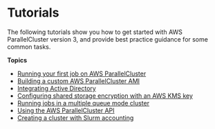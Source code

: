 # Tutorials<a name="tutorials-v3"></a>

The following tutorials show you how to get started with AWS ParallelCluster version 3, and provide best practice guidance for some common tasks\.

**Topics**
+ [Running your first job on AWS ParallelCluster](tutorials-running-your-first-job-on-version-3.md)
+ [Building a custom AWS ParallelCluster AMI](building-custom-ami-v3.md)
+ [Integrating Active Directory](tutorials_05_multi-user-ad.md)
+ [Configuring shared storage encryption with an AWS KMS key](tutorials_04_encrypted_kms_fs-v3.md)
+ [Running jobs in a multiple queue mode cluster](multi-queue-tutorial-v3.md)
+ [Using the AWS ParallelCluster API](tutorials_06_API_use.md)
+ [Creating a cluster with Slurm accounting](tutorials_07_slurm-accounting-v3.md)